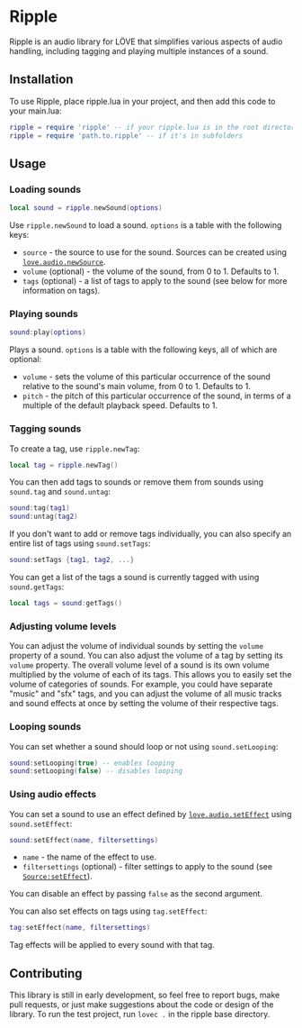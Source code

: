 # Ripple

Ripple is an audio library for LÖVE that simplifies various aspects of audio handling, including tagging and playing multiple instances of a sound.

## Installation

To use Ripple, place ripple.lua in your project, and then add this code to your main.lua:

```lua
ripple = require 'ripple' -- if your ripple.lua is in the root directory
ripple = require 'path.to.ripple' -- if it's in subfolders
```

## Usage

### Loading sounds

```lua
local sound = ripple.newSound(options)
```

Use `ripple.newSound` to load a sound. `options` is a table with the following keys:
- `source` - the source to use for the sound. Sources can be created using [`love.audio.newSource`](https://love2d.org/wiki/love.audio.newSource).
- `volume` (optional) - the volume of the sound, from 0 to 1. Defaults to 1.
- `tags` (optional) - a list of tags to apply to the sound (see below for more information on tags).

### Playing sounds

```lua
sound:play(options)
```

Plays a sound. `options` is a table with the following keys, all of which are optional:
- `volume` - sets the volume of this particular occurrence of the sound relative to the sound's main volume, from 0 to 1. Defaults to 1.
- `pitch` - the pitch of this particular occurrence of the sound, in terms of a multiple of the default playback speed. Defaults to 1.

### Tagging sounds

To create a tag, use `ripple.newTag`:

```lua
local tag = ripple.newTag()
```

You can then add tags to sounds or remove them from sounds using `sound.tag` and `sound.untag`:

```lua
sound:tag(tag1)
sound:untag(tag2)
```

If you don't want to add or remove tags individually, you can also specify an entire list of tags using `sound.setTags`:

```lua
sound:setTags {tag1, tag2, ...}
```

You can get a list of the tags a sound is currently tagged with using `sound.getTags`:

```lua
local tags = sound:getTags()
```

### Adjusting volume levels

You can adjust the volume of individual sounds by setting the `volume` property of a sound. You can also adjust the volume of a tag by setting its `volume` property. The overall volume level of a sound is its own volume multiplied by the volume of each of its tags. This allows you to easily set the volume of categories of sounds. For example, you could have separate "music" and "sfx" tags, and you can adjust the volume of all music tracks and sound effects at once by setting the volume of their respective tags.

### Looping sounds

You can set whether a sound should loop or not using `sound.setLooping`:

```lua
sound:setLooping(true) -- enables looping
sound:setLooping(false) -- disables looping
```

### Using audio effects

You can set a sound to use an effect defined by [`love.audio.setEffect`](https://love2d.org/wiki/love.audio.setEffect) using `sound.setEffect`:

```lua
sound:setEffect(name, filtersettings)
```

- `name` - the name of the effect to use.
- `filtersettings` (optional) - filter settings to apply to the sound (see [`Source:setEffect`](https://love2d.org/wiki/Source:setEffect)).

You can disable an effect by passing `false` as the second argument.

You can also set effects on tags using `tag.setEffect`:

```lua
tag:setEffect(name, filtersettings)
```

Tag effects will be applied to every sound with that tag.

## Contributing

This library is still in early development, so feel free to report bugs, make pull requests, or just make suggestions about the code or design of the library. To run the test project, run `lovec .` in the ripple base directory.
